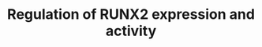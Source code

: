 ---
annotations:
- type: Pathway Ontology
  value: regulatory pathway
authors:
- ReactomeTeam
- DeSl
description: 'Several transcription factors have been implicated in regulation of
  the RUNX2 gene transcription. Similar to the RUNX1 gene, the RUNX2 gene expression
  can be regulated from the proximal P2 promoter or the distal P1 promoter (reviewed
  in Li and Xiao 2007).<br>Activated estrogen receptor alpha (ESR1) binds estrogen
  response elements (EREs) in the P2 promoter and stimulates RUNX2 transcription (Kammerer
  et al. 2013). Estrogen-related receptor alpha (ERRA) binds EREs or estrogen-related
  response elements (ERREs) in the P2 promoter of RUNX2. When ERRA is bound to its
  co-factor PPARG1CA (PGC1A), it stimulates RUNX2 transcription. When bound to its
  co-factor PPARG1CB (PGC1B), ERRA represses RUNX2 transcription (Kammerer et al.
  2013).<br>TWIST1, a basic helix-loop-helix (bHLH) transcription factor, stimulates
  RUNX2 transcription by binding to the E1-box in the P2 promoter (Yang, Yang et al.
  2011). TWIST proteins also interact with the DNA-binding domain of RUNX2 to modulate
  its activity during skeletogenesis (Bialek et al. 2004). Schnurri-3 (SHN3) is another
  protein that interacts with RUNX2 to decrease its availability in the nucleus and
  therefore its activity (Jones et al. 2006). In contrast, RUNX2 and SATB2 interact
  to enhance the expression of osteoblast-specific genes (Dobreva et al. 2006). Formation
  of the heterodimer with CBFB (CBF-beta) also enhances the transcriptional activity
  of RUNX2 (Kundu et al. 2002, Yoshida et al. 2002, Otto et al. 2002).<br>Transcription
  of RUNX2 from the proximal promoter is inhibited by binding of the glucocorticoid
  receptor (NR3C1) activated by dexamethasone (DEXA) to a glucocorticoid receptor
  response element (GRE), which is also present in the human promoter (Zhang et al.
  2012).<br>NKX3-2 (BAPX1), required for embryonic development of the axial skeleton
  (Tribioli and Lufkin 1999), binds the distal (P1) promoter of the RUNX2 gene and
  inhibits its transcription (Lengner et al. 2005). RUNX2-P1 transcription is also
  autoinhibited by RUNX2-P1, which binds to RUNX2 response elements in the P1 promoter
  of RUNX2 (Drissi et al. 2000). In contrast, binding of RUNX2-P2 to the proximal
  P2 promoter autoactivates transcription of RUNX2-P2 (Ducy et al. 1999). Binding
  of a homeodomain transcription factor DLX5, and possibly DLX6, to the RUNX2 P1 promoter
  stimulates RUNX2 transcription (Robledo et al. 2002, Lee et al. 2005). The homeobox
  transcription factor MSX2 can bind to DLX5 sites in the promoter of RUNX2 and inhibit
  transcription of RUNX2-P1 (Lee et al. 2005).<br>Translocation of RUNX2 protein to
  the nucleus is inhibited by binding to non-activated STAT1 (Kim et al. 2003).<br>Several
  E3 ubiquitin ligases were shown to polyubiquitinate RUNX2, targeting it for proteasome-mediated
  degradation: FBXW7a (Kumar et al. 2015), STUB1 (CHIP) (Li et al. 2008), SMURF1 (Zhao
  et al. 2003, Yang et al. 2014), WWP1 (Jones et al. 2006), and SKP2 (Thacker et al.
  2016).  View original pathway at [http://www.reactome.org/PathwayBrowser/#DIAGRAM=8939902
  Reactome].'
last-edited: 2021-01-25
organisms:
- Homo sapiens
redirect_from:
- /index.php/Pathway:WP4414
- /instance/WP4414
schema-jsonld:
- '@context': https://schema.org/
  '@id': https://wikipathways.github.io/pathways/WP4414.html
  '@type': Dataset
  creator:
    '@type': Organization
    name: WikiPathways
  description: 'Several transcription factors have been implicated in regulation of
    the RUNX2 gene transcription. Similar to the RUNX1 gene, the RUNX2 gene expression
    can be regulated from the proximal P2 promoter or the distal P1 promoter (reviewed
    in Li and Xiao 2007).<br>Activated estrogen receptor alpha (ESR1) binds estrogen
    response elements (EREs) in the P2 promoter and stimulates RUNX2 transcription
    (Kammerer et al. 2013). Estrogen-related receptor alpha (ERRA) binds EREs or estrogen-related
    response elements (ERREs) in the P2 promoter of RUNX2. When ERRA is bound to its
    co-factor PPARG1CA (PGC1A), it stimulates RUNX2 transcription. When bound to its
    co-factor PPARG1CB (PGC1B), ERRA represses RUNX2 transcription (Kammerer et al.
    2013).<br>TWIST1, a basic helix-loop-helix (bHLH) transcription factor, stimulates
    RUNX2 transcription by binding to the E1-box in the P2 promoter (Yang, Yang et
    al. 2011). TWIST proteins also interact with the DNA-binding domain of RUNX2 to
    modulate its activity during skeletogenesis (Bialek et al. 2004). Schnurri-3 (SHN3)
    is another protein that interacts with RUNX2 to decrease its availability in the
    nucleus and therefore its activity (Jones et al. 2006). In contrast, RUNX2 and
    SATB2 interact to enhance the expression of osteoblast-specific genes (Dobreva
    et al. 2006). Formation of the heterodimer with CBFB (CBF-beta) also enhances
    the transcriptional activity of RUNX2 (Kundu et al. 2002, Yoshida et al. 2002,
    Otto et al. 2002).<br>Transcription of RUNX2 from the proximal promoter is inhibited
    by binding of the glucocorticoid receptor (NR3C1) activated by dexamethasone (DEXA)
    to a glucocorticoid receptor response element (GRE), which is also present in
    the human promoter (Zhang et al. 2012).<br>NKX3-2 (BAPX1), required for embryonic
    development of the axial skeleton (Tribioli and Lufkin 1999), binds the distal
    (P1) promoter of the RUNX2 gene and inhibits its transcription (Lengner et al.
    2005). RUNX2-P1 transcription is also autoinhibited by RUNX2-P1, which binds to
    RUNX2 response elements in the P1 promoter of RUNX2 (Drissi et al. 2000). In contrast,
    binding of RUNX2-P2 to the proximal P2 promoter autoactivates transcription of
    RUNX2-P2 (Ducy et al. 1999). Binding of a homeodomain transcription factor DLX5,
    and possibly DLX6, to the RUNX2 P1 promoter stimulates RUNX2 transcription (Robledo
    et al. 2002, Lee et al. 2005). The homeobox transcription factor MSX2 can bind
    to DLX5 sites in the promoter of RUNX2 and inhibit transcription of RUNX2-P1 (Lee
    et al. 2005).<br>Translocation of RUNX2 protein to the nucleus is inhibited by
    binding to non-activated STAT1 (Kim et al. 2003).<br>Several E3 ubiquitin ligases
    were shown to polyubiquitinate RUNX2, targeting it for proteasome-mediated degradation:
    FBXW7a (Kumar et al. 2015), STUB1 (CHIP) (Li et al. 2008), SMURF1 (Zhao et al.
    2003, Yang et al. 2014), WWP1 (Jones et al. 2006), and SKP2 (Thacker et al. 2016).  View
    original pathway at [http://www.reactome.org/PathwayBrowser/#DIAGRAM=8939902 Reactome].'
  keywords:
  - RUNX2:STAT1
  - FBXW7alpha:SKP1:CUL1:RBX1:PolyUb,p-3S-RUNX2:GSK3B
  - ligand:NR3C1:RUNX2
  - PolyUb-RUNX2
  - 'PSMA2 '
  - 'WWP1 '
  - STAT1
  - 'PSMD13 '
  - 'STAT1 '
  - 'PSMC3 '
  - 'PSME4 '
  - 'p-S294,S298,S302-RUNX2-P1 '
  - NR3C1:(ALDO,11DCORST,CORST,CORT) dimer
  - 'PSMB9 '
  - 'FBXW7alpha '
  - 'PSMA4 '
  - MSX2:RUNX2 gene
  - 'RUNX2 gene '
  - 'CBFB '
  - SMURF1
  - 'SKP1 '
  - 'ESTG '
  - RUNX2-P2:CBFB:RUNX2
  - 'PSMB7 '
  - BMP2 dimer
  - 'PSMD5 '
  - 'PSME3 '
  - Glucocorticoid
  - RUNX2-P1:CBFB
  - RUNX2:SMURF1
  - 'PSMD7 '
  - 'p-S280,S284,S288-RUNX2-P2 '
  - 'UBB(1-76) '
  - 'PSMB6 '
  - WWP1
  - 'CUL1 '
  - HIVEP3
  - 'PSMD2 '
  - 'ESR1 '
  - RUNX2-P1:CBFB:RUNX2
  - 'CORT '
  - 'GSK3B '
  - PolyUb-RUNX2:HIVEP3:WWP1
  - 'UBC(457-532) '
  - 'PSMC4 '
  - RUNX2:STUB1
  - ATP
  - 'RBX1 '
  - 'PolyUb-RUNX2-P1 '
  - RUNX2-P2
  - ESRRA:PPARGC1A
  - 'PSMB8 '
  - 'PSME1 '
  - 'PSMD10 '
  - 'UBC(1-76) '
  - RUNX2
  - 'UBB(77-152) '
  - 'NR3C1 '
  - 'SMURF1 gene '
  - TWIST1
  - 'PSMA7 '
  - 'UBC(305-380) '
  - 'PolyUb-RUNX2-P2 '
  - 'PolyUb,p-S280,S284,S288-RUNX2-P2 '
  - 'UBC(609-684) '
  - 'PSMD8 '
  - ADP
  - RUNX2:CBFB
  - 'PSMF1 '
  - 'PSMB4 '
  - RUNX2:CBFB:SMURF1
  - FBXW7alpha:SKP1:CUL1:RBX1:p-3S-RUNX2:GSK3B
  - 'PSMD1 '
  - 'PSMB5 '
  - 'PSMA8 '
  - 'PSMB2 '
  - 'PSMD6 '
  - 'CORST '
  - 'RUNX2-P1 '
  - 'DLX6 '
  - 'PSMD11 '
  - STUB1
  - 'PSMD3 '
  - NKX3-2
  - 'PSMD14 '
  - RUNX2:GSK3B
  - 'PSMB11 '
  - ESR1:ESTG
  - 'PSMA5 '
  - 'PSMA1 '
  - RUNX2:SCF(SKP2)
  - DLX5,(DLX6)
  - ESRRA:PPARG1CB:RUNX2
  - 'PSMB3 '
  - 'PSMA6 '
  - FBXW7alpha:SKP1:CUL1:RBX1
  - SMURF1 gene
  - 'UBC(229-304) '
  - 26S proteasome
  - 'SHFM1 '
  - 'ALDO '
  - 'UBA52(1-76) '
  - 'PSMD9 '
  - RUNX2-P2:CBFB
  - 'UBC(533-608) '
  - 'NKX3-2 '
  - 'UBB(153-228) '
  - ESR1:estrogen:RUNX2
  - 'PSMC6 '
  - 'PSMC5 '
  - 'PPARGC1B '
  - 'STUB1 '
  - 'PSMB10 '
  - p-3S-RUNX2:GSK3B
  - SCF(SKP2) complex
  - 'PSME2 '
  - Ub
  - NKX3-2:RUNX2 gene
  - gene
  - 'PSMD12 '
  - '11DCORST '
  - TWIST1:RUNX2 gene
  - 'PPARGC1A '
  - 'SKP2 '
  - 'BMP2 '
  - DLX5,(DLX6):RUNX2
  - ESRRA:PPARGC1B
  - 'HIVEP3 '
  - 'PSMC1 '
  - GSK3B
  - 'ESRRA '
  - 'PSMA3 '
  - RUNX2-P1
  - 'RUNX2-P2 '
  - 'UBC(77-152) '
  - 'PSMD4 '
  - 'PSMC2 '
  - MSX2
  - ESRRA:PPARG1CA:RUNX2
  - 'TWIST1 '
  - RUNX2 gene
  - 'PSMB1 '
  - 'RPS27A(1-76) '
  - 'UBC(153-228) '
  - 'DLX5 '
  - 'PolyUb,p-S294,S298,S302-RUNX2-P1 '
  - 'SMURF1 '
  - 'MSX2 '
  - 'UBC(381-456) '
  - RUNX2:HIVEP3:WWP1
  license: CC0
  name: Regulation of RUNX2 expression and activity
seo: CreativeWork
title: Regulation of RUNX2 expression and activity
wpid: WP4414
---